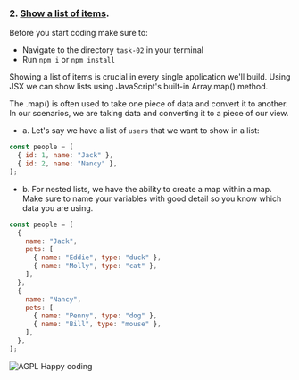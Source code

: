 ### 2. [Show a list of items](https://developer.mozilla.org/en-US/docs/Web/JavaScript/Reference/Global_Objects/Map).

Before you start coding make sure to:

- Navigate to the directory `task-02` in your terminal
- Run `npm i` or `npm install`

Showing a list of items is crucial in every single application we'll build. Using JSX we can show lists using JavaScript's built-in Array.map() method.

The .map() is often used to take one piece of data and convert it to another. In our scenarios, we are taking data and converting it to a piece of our view.

- a. Let's say we have a list of `users` that we want to show in a list:

```js
const people = [
  { id: 1, name: "Jack" },
  { id: 2, name: "Nancy" },
];
```

- b. For nested lists, we have the ability to create a map within a map. Make sure to name your variables with good detail so you know which data you are using.

```js
const people = [
  {
    name: "Jack",
    pets: [
      { name: "Eddie", type: "duck" },
      { name: "Molly", type: "cat" },
    ],
  },
  {
    name: "Nancy",
    pets: [
      { name: "Penny", type: "dog" },
      { name: "Bill", type: "mouse" },
    ],
  },
];
```

![AGPL Happy coding](https://img.shields.io/badge/Happy_coding-</>-blue.svg)
